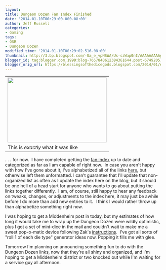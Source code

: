 ```yaml
---
layout:  
title: Dungeon Dozen Fan Index Finished
date: '2014-01-10T00:29:00.000-08:00'
author: Jeff Russell
categories:
- Gaming
tags:
- OSR
- Dungeon Dozen
modified_time: '2014-01-10T00:29:02.516-08:00'
thumbnail: http://3.bp.blogspot.com/-Ua_e_vpNSWA/Us-szWap0nI/AAAAAAAAAgY/vaHQLGCz3PU/s72-c/459633-bigthumbnail.jpg
blogger_id: tag:blogger.com,1999:blog-7657840612384361644.post-6749205789386076116
blogger_orig_url: https://blessingsofthedicegods.blogspot.com/2014/01/dungeon-dozen-fan-index-finished.html
---
```


 <table> <tbody> <tr class="odd"> <td><a href="http://3.bp.blogspot.com/-Ua_e_vpNSWA/Us-szWap0nI/AAAAAAAAAgY/vaHQLGCz3PU/s1600/459633-bigthumbnail.jpg"><img src="http://3.bp.blogspot.com/-Ua_e_vpNSWA/Us-szWap0nI/AAAAAAAAAgY/vaHQLGCz3PU/s1600/459633-bigthumbnail.jpg" width="320" height="211" /></a></td> </tr> <tr class="even"> <td>This is <em>exactly</em> what it was like</td> </tr> </tbody> </table> 
  

. . . for now.  I have completed getting the [fan index](http://blessingsofthedicegods.blogspot.com/p/dungeon-dozen-fan-index.html) up to date and categorized as far as I am capable of right now.  In case you aren't happy with how I've gone about it, I've alphabetized all of the links [here](https://docs.google.com/document/d/1IhW41-ljUt5JS5X5BMOhcekRaPmklG804S31IMkROCE/edit?usp=sharing), but otherwise left them unformatted. I can't guarantee that I'll update that non-organized list as often as I update the index here on the blog, but it should be one hell of a head start for anyone who wants to go about putting the links together differently.  I am, of course, still happy to hear any feedback on tweaks, changes, or adjustments to the index here, it may just be awhile before I do more than add new entries to it.  I think I would rather throw up than alphabetize something right now. 
  

I was hoping to get a Middenheim post in today, but my estimates of how long it would take me to wrap up the Dungeon Dozen were wildly optimistic, plus I got a set of mini-dice in the mail and couldn't wait to make me a sweet pop-o-matic device following Zak's [instructions](http://dndwithpornstars.blogspot.com/2013/12/how-to-get-d-dice-in-pop-o-matic-bubble.html?zx=c00cf918c0988ed2).  I've got all sorts of "roll 1 of each die type" generator ideas now. Popping it fills me with glee. 
  

Tomorrow I'm planning on announcing something fun to do with the Dungeon Dozen links, now that they're all shiny and organized, and I'm hoping to get a Middenheim district or two knocked out while I'm waiting for a service guy all afternoon. 
